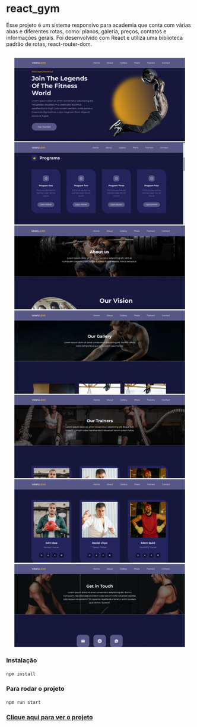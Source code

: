 # react_gym

Esse projeto é um sistema responsivo para academia que conta com várias abas e diferentes rotas, como: planos, galeria, preços, contatos e informações gerais. 
Foi desenvolvido com React e utiliza uma biblioteca padrão de rotas, react-router-dom.


 ##
  <p align="center">
  <img width="460"src="src/assets/to_readme/1.png">
  <img width="460"src="src/assets/to_readme/2.png">
  <img width="460"src="src/assets/to_readme/3.png">
  <img width="460"src="src/assets/to_readme/4.png">
  <img width="460"src="src/assets/to_readme/5.png">
  <img width="460"src="src/assets/to_readme/6.png">
  <img width="460"src="src/assets/to_readme/7.png">
  </p>
  
  

### Instalação
`npm install`

### Para rodar o projeto
`npm run start`

### [Clique aqui para ver o projeto](https://react-gym-three.vercel.app)

